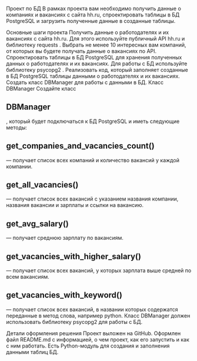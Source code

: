 Проект по БД
В рамках проекта вам необходимо получить данные о компаниях и вакансиях с сайта hh.ru, 
спроектировать таблицы в БД PostgreSQL и загрузить полученные данные в созданные таблицы.

Основные шаги проекта
Получить данные о работодателях и их вакансиях с сайта hh.ru. Для этого используйте публичный API hh.ru и библиотеку 
requests
.
Выбрать не менее 10 интересных вам компаний, от которых вы будете получать данные о вакансиях по API.
Спроектировать таблицы в БД PostgreSQL для хранения полученных данных о работодателях и их вакансиях. 
Для работы с БД используйте библиотеку 
psycopg2
.
Реализовать код, который заполняет созданные в БД PostgreSQL таблицы данными о работодателях и их вакансиях.
Создать класс 
DBManager
 для работы с данными в БД.
Класс DBManager
Создайте класс 
## DBManager
, который будет подключаться к БД PostgreSQL и иметь следующие методы:

## get_companies_and_vacancies_count()
 — получает список всех компаний и количество вакансий у каждой компании.
## get_all_vacancies()
 — получает список всех вакансий с указанием названия компании, названия вакансии и зарплаты и ссылки на вакансию.
## get_avg_salary()
 — получает среднюю зарплату по вакансиям.
## get_vacancies_with_higher_salary()
 — получает список всех вакансий, у которых зарплата выше средней по всем вакансиям.
## get_vacancies_with_keyword()
 — получает список всех вакансий, в названии которых содержатся переданные в метод слова, например python.
Класс 
DBManager
 должен использовать библиотеку 
psycopg2
 для работы с БД.

Детали оформления решения 
Проект выложен на GitHub.
Оформлен файл README.md с информацией, о чем проект, как его запустить и как с ним работать.
Есть Python-модуль для создания и заполнения данными таблиц БД.